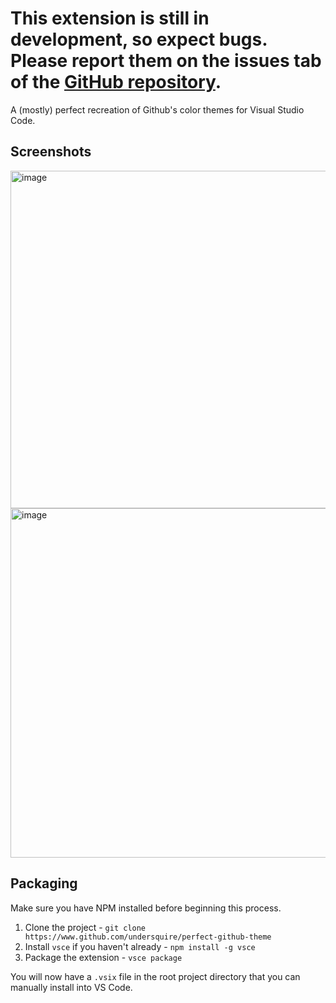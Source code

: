 # This extension is still in development, so expect bugs. Please report them on the issues tab of the [GitHub repository](https://www.github.com/undersquire/perfect-github-theme).

A (mostly) perfect recreation of Github's color themes for Visual Studio Code.

## Screenshots

<img width="540" alt="image" src="https://user-images.githubusercontent.com/55647897/150261425-9584d7ea-e3fc-469d-a9af-f0219f26225f.png">
<img width="559" alt="image" src="https://user-images.githubusercontent.com/55647897/150261717-a753a90a-9d36-4cab-9993-ccc04e4b5137.png">

## Packaging

Make sure you have NPM installed before beginning this process.

1. Clone the project - `git clone https://www.github.com/undersquire/perfect-github-theme`
2. Install `vsce` if you haven't already - `npm install -g vsce`
3. Package the extension - `vsce package`

You will now have a `.vsix` file in the root project directory that you can manually install into VS Code.
